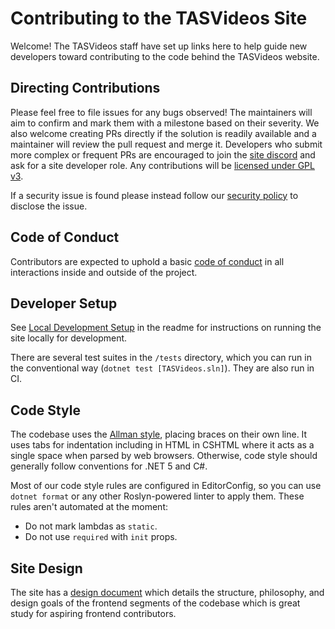 # Contributing to the TASVideos Site

Welcome! The TASVideos staff have set up links here to help guide new developers toward contributing to the code behind the TASVideos website.

## Directing Contributions

Please feel free to file issues for any bugs observed! The maintainers will aim to confirm and mark them with a milestone based on their severity. We also welcome creating PRs directly if the solution is readily available and a maintainer will review the pull request and merge it. Developers who submit more complex or frequent PRs are encouraged to join the [site discord](https://tasvideos.org/LiveChat) and ask for a site developer role. Any contributions will be [licensed under GPL v3](LICENSE).

If a security issue is found please instead follow our [security policy](SECURITY.md) to disclose the issue.

## Code of Conduct

Contributors are expected to uphold a basic [code of conduct](CODE_OF_CONDUCT.md) in all interactions inside and outside of the project.

## Developer Setup

See [Local Development Setup](https://github.com/TASVideos/tasvideos/wiki/Local-Development-Setup) in the readme for instructions on running the site locally for development.

There are several test suites in the `/tests` directory, which you can run in the conventional way (`dotnet test [TASVideos.sln]`).
They are also run in CI.

## Code Style

The codebase uses the [Allman style](https://en.wikipedia.org/wiki/Indentation_style#Allman_style), placing braces on their own line. It uses tabs for indentation including in HTML in CSHTML where it acts as a single space when parsed by web browsers. Otherwise, code style should generally follow conventions for .NET 5 and C#.

Most of our code style rules are configured in EditorConfig, so you can use `dotnet format` or any other Roslyn-powered linter to apply them. These rules aren't automated at the moment:
- Do not mark lambdas as `static`.
- Do not use `required` with `init` props.

## Site Design

The site has a [design document](DESIGN-SPEC.md) which details the structure, philosophy, and design goals of the frontend segments of the codebase which is great study for aspiring frontend contributors.
